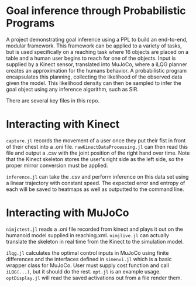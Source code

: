 # Goal inference through Probabilistic Programs
A project demonstrating goal inference using a PPL to build an end-to-end, modular framework.
This framework can be applied to a variety of tasks, but is used specifically on a reaching task
 where 16 objects are placed on a table and a human user begins to reach for one of the objects.
 Input is supplied by a Kinect sensor, translated into MuJoCo, where a iLQG planner creates an 
approximation for the humans behavior. A probabilistic program encapsulates this planning, collecting
 the likelihood of the observed data given the model. This likelihood density can then be sampled to
 infer the goal object using any inference algorithm, such as SIR.


There are several key files in this repo.

# Interacting with Kinect
`capture.jl` records the movement of a user once they put their fist in front of their chest into a 
.oni file. `rawKinectDataProcessing.jl` can then read this file and output a .csv with the joint position 
 of the right hand over time. Note that the Kinect skeleton stores the user's right side as the left side, 
so the proper mirror conversion must be applied.


`inference.jl` can take the .csv and perform inference on this data set using a linear trajectory with constant
 speed. The expected error and entropy of each will be saved to heatmaps as well as outputted to the command line.


# Interacting with MuJoCo
`nimjctest.jl` reads a .oni file recorded from kinect and plays it out on the humanoid model supplied in reaching.xml. 
`nimjlive.jl` can actually translate the skeleton in real time from the Kinect to the simulation model.


`ilqg.jl` calculates the optimal control inputs in MuJoCo using finite differences and the interfaces defined in
 `simenvi.jl` which is a basic wrapper class for MuJoCo. User must supply cost function and call `iLQG(...)`, but
 it should do the rest. `opt.jl` is an example usage. `optDisplay.jl` will read the saved activations out from a file
 render them.


